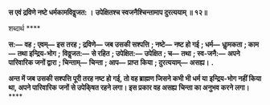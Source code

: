 **स एवं द्रविणे नष्टे धर्मकामविवॢजत: ।** **उपेक्षितश्च स्वजनैश्चिन्तामाप दुरत्ययाम् ॥ १२॥** 

शब्दार्थ **** 

**स:—** **वह** **; एवम्—** **इस तरह** **; द्रविणे—** **जब उसकी सश्पत्ति** **; नष्टे—** **नष्ट हो गई** **; धर्म—** **धाॢमकता** **; काम—** **तथा इन्द्रिय-भोग** **;** **विवॢजत:—** **से रहित** **; उपेक्षित:—** **उपेक्षित** **; च—** **तथा** **; स्व-जनै:—** **अपने पारिवारिक जनों द्वारा** **; चिन्ताम्—** **चिन्ता** **; आप—** **प्राप्त** **किया** **; दुरत्ययाम्—** **असह्य।** **.** 

**अन्त में जब उसकी सश्पत्ति पूरी तरह नष्ट हो गई, तो वह ब्राह्मण जिसने कभी भी धर्म या** **इन्द्रिय-भोग नहीं किया था, अपने पारिवारिक जनों से उपेकि्षत रहने लगा। इस प्रकार वह असह्य** **चिन्ता का अनुभव करने लगा।** **** 